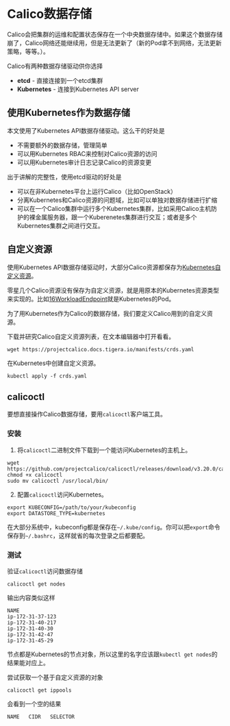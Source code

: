# Calico数据存储

Calico会把集群的运维和配置状态保存在一个中央数据存储中。如果这个数据存储崩了，Calico网络还能继续用，但是无法更新了（新的Pod拿不到网络，无法更新策略，等等。）。

Calico有两种数据存储驱动供你选择

- **etcd** - 直接连接到一个etcd集群
- **Kubernetes** - 连接到Kubernetes API server

## 使用Kubernetes作为数据存储

本文使用了Kubernetes API数据存储驱动。这么干的好处是

- 不需要额外的数据存储，管理简单
- 可以用Kubernetes RBAC来控制对Calico资源的访问
- 可以用Kubernetes审计日志记录Calico的资源变更

出于讲解的完整性，使用etcd驱动的好处是

- 可以在非Kubernetes平台上运行Calico（比如OpenStack）
- 分离Kubernetes和Calico资源的问题域，比如可以单独对数据存储进行扩缩
- 可以在一个Calico集群中运行多个Kubernetes集群，比如采用Calico主机防护的裸金属服务器，跟一个Kuberenetes集群进行交互；或者是多个Kubernetes集群之间进行交互。

## 自定义资源

使用Kubernetes API数据存储驱动时，大部分Calico资源都保存为[Kubernetes自定义资源](https://kubernetes.io/docs/concepts/extend-kubernetes/api-extension/custom-resources/)。

零星几个Calico资源没有保存为自定义资源，就是用原本的Kubernetes资源类型来实现的。比如[16WorkloadEndpoint](../../../06%E5%8F%82%E8%80%83/04资源定义/16WorkloadEndpoint.md)就是Kubernetes的Pod。

为了用Kubernetes作为Calico的数据存储，我们要定义Calico用到的自定义资源。

下载并研究Calico自定义资源列表，在文本编辑器中打开看看。

```
wget https://projectcalico.docs.tigera.io/manifests/crds.yaml
```

在Kubernetes中创建自定义资源。

```
kubectl apply -f crds.yaml
```

## calicoctl

要想直接操作Calico数据存储，要用`calicoctl`客户端工具。

### 安装

1. 将`calicoctl`二进制文件下载到一个能访问Kubernetes的主机上。

```shell
wget https://github.com/projectcalico/calicoctl/releases/download/v3.20.0/calicoctl
chmod +x calicoctl
sudo mv calicoctl /usr/local/bin/
```

2. 配置`calicoctl`访问Kubernetes。

```shell
export KUBECONFIG=/path/to/your/kubeconfig
export DATASTORE_TYPE=kubernetes
```

在大部分系统中，kubeconfig都是保存在`~/.kube/config`。你可以把`export`命令保存到`~/.bashrc`，这样就省的每次登录之后都要配。

### 测试

验证`calicoctl`访问数据存储

```
calicoctl get nodes
```

输出内容类似这样

```text
NAME
ip-172-31-37-123
ip-172-31-40-217
ip-172-31-40-30
ip-172-31-42-47
ip-172-31-45-29
```

节点都是Kubernetes的节点对象，所以这里的名字应该跟`kubectl get nodes`的结果能对应上。

尝试获取一个基于自定义资源的对象

```
calicoctl get ippools
```

会看到一个空的结果

```text
NAME   CIDR   SELECTOR


```